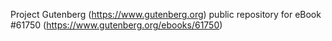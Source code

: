 Project Gutenberg (https://www.gutenberg.org) public repository for eBook #61750 (https://www.gutenberg.org/ebooks/61750)
